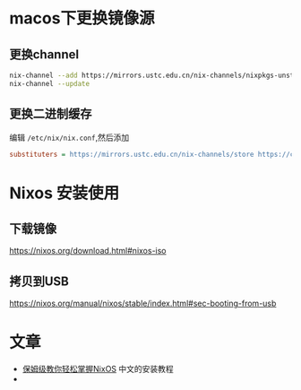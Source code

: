 # macos下更换镜像源
## 更换channel
```bash
nix-channel --add https://mirrors.ustc.edu.cn/nix-channels/nixpkgs-unstable nixpkgs
nix-channel --update
```

## 更换二进制缓存
编辑 `/etc/nix/nix.conf`,然后添加
```ini
substituters = https://mirrors.ustc.edu.cn/nix-channels/store https://cache.nixos.org/
```


# Nixos 安装使用
## 下载镜像
https://nixos.org/download.html#nixos-iso
## 拷贝到USB
https://nixos.org/manual/nixos/stable/index.html#sec-booting-from-usb

#  文章
- [保姆级教你轻松掌握NixOS](https://www.lanta.cyou/2022/05/06/nixos-guide-cn/) 中文的安装教程
- 